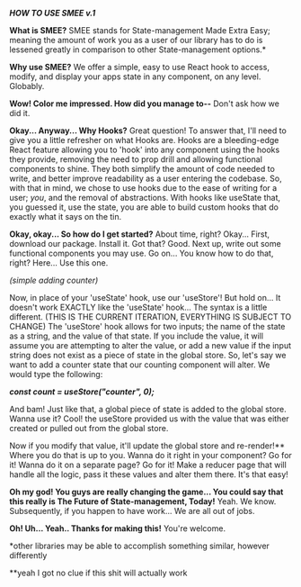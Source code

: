 **_HOW TO USE SMEE v.1_**

**What is SMEE?**
SMEE stands for State-management Made Extra Easy; meaning the amount of work you as a user of our library has to do is lessened greatly in comparison to other State-management options.\*

**Why use SMEE?**
We offer a simple, easy to use React hook to access, modify, and display your apps state in any component, on any level. Globably.

**Wow! Color me impressed. How did you manage to--**
Don't ask how we did it.

**Okay... Anyway... Why Hooks?**
Great question! To answer that, I'll need to give you a little refresher on what Hooks are. Hooks are a bleeding-edge React feature allowing you to 'hook' into any component using the hooks they provide, removing the need to prop drill and allowing functional components to shine. They both simplify the amount of code needed to write, and better improve readability as a user entering the codebase.
So, with that in mind, we chose to use hooks due to the ease of writing for a user; _you_, and the removal of abstractions. With hooks like useState that, you guessed it, use the state, you are able to build custom hooks that do exactly what it says on the tin.

**Okay, okay... So how do I get started?**
About time, right? Okay... First, download our package. Install it. Got that? Good. Next up, write out some functional components you may use. Go on... You know how to do that, right? Here... Use this one.

*_(simple adding counter)_*

Now, in place of your 'useState' hook, use our 'useStore'! But hold on... It doesn't work EXACTLY like the 'useState' hook... The syntax is a little different. (THIS IS THE CURRENT ITERATION, EVERYTHING IS SUBJECT TO CHANGE) The 'useStore' hook allows for two inputs; the name of the state as a string, and the value of that state. If you include the value, it will assume you are attempting to alter the value, or add a new value if the input string does not exist as a piece of state in the global store. So, let's say we want to add a counter state that our counting component will alter. We would type the following:

*__const count = useStore("counter", 0);__*

And bam! Just like that, a global piece of state is added to the global store. Wanna use it? Cool! the useStore provided us with the value that was either created or pulled out from the global store.

Now if you modify that value, it'll update the global store and re-render!\*\* Where you do that is up to you. Wanna do it right in your component? Go for it! Wanna do it on a separate page? Go for it! Make a reducer page that will handle all the logic, pass it these values and alter them there. It's that easy!

**Oh my god! You guys are really changing the game... You could say that this really is The Future of State-management, Today!**
Yeah. We know. Subsequently, if you happen to have work... We are all out of jobs.

**Oh! Uh... Yeah.. Thanks for making this!**
You're welcome.

\*other libraries may be able to accomplish something similar, however differently

\*\*yeah I got no clue if this shit will actually work

